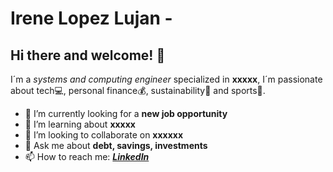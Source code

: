# Irene Lopez Lujan - 

## Hi there and welcome! 👋

I´m a _systems and computing engineer_ specialized in **xxxxx**, I´m passionate about tech💻, personal finance💰, sustainability💚 and sports🏀. 

- 💼 I’m currently looking for a **new job opportunity**
- 🌱 I’m learning about **xxxxx**
- 👯 I’m looking to collaborate on **xxxxxx**
- 💬 Ask me about **debt, savings, investments**
- 📫 How to reach me:  **_[LinkedIn](https://es.linkedin.com/in/irene-l%C3%B3pez-luj%C3%A1n-002060116)_**
